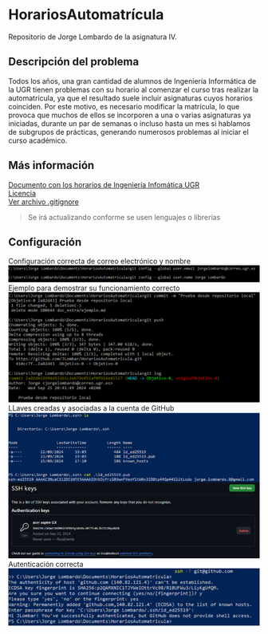 # HorariosAutomatrícula
Repositorio de Jorge Lombardo de la asignatura IV.

## Descripción del problema
Todos los años, una gran cantidad de alumnos de Ingeniería Informática de la UGR tienen problemas con su horario al comenzar el curso tras realizar la automatrícula, ya que el resultado suele incluir asignaturas cuyos horarios coinciden. Por este motivo, es necesario modificar la matrícula, lo que provoca que muchos de ellos se incorporen a una o varias asignaturas ya iniciadas, durante un par de semanas o incluso hasta un mes si hablamos de subgrupos de prácticas, generando numerosos problemas al iniciar el curso académico.

## Más información
[Documento con los horarios de Ingeniería Infomática UGR](https://etsiit.ugr.es/sites/centros/etsiit/public/inline-files/HorariosGII%2824-25%29_0.pdf)  
[Licencia](./LICENSE)  
[Ver archivo .gitignore](./.gitignore)
> Se irá actualizando conforme se usen lenguajes o librerías

## Configuración
Configuración correcta de correo electrónico y nombre  
![Configuración](docs/material_0/configuracion.png)  
Ejemplo para demostrar su funcionamiento correcto  
![Demostración](docs/material_0/demostracion.png)  
LLaves creadas y asociadas a la cuenta de GitHub  
![Llaves](docs/material_0/llavessh.png)  
Autenticación correcta  
![Autenticación](docs/material_0/autenticacion.png)  

